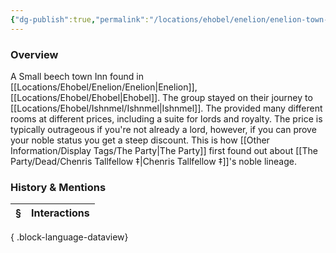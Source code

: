 ```yaml
---
{"dg-publish":true,"permalink":"/locations/ehobel/enelion/enelion-town-inn/","tags":["Discovered"],"updated":"2025-08-11T11:53:31.853+01:00"}
---
```


### Overview
A Small beech town Inn found in [[Locations/Ehobel/Enelion/Enelion\|Enelion]], [[Locations/Ehobel/Ehobel\|Ehobel]]. The group stayed on their journey to [[Locations/Ehobel/Ishnmel/Ishnmel\|Ishnmel]]. The provided many different rooms at different prices, including a suite for lords and royalty. The price is typically outrageous if you're not already a lord, however, if you can prove your noble status you get a steep discount. This is how [[Other Information/Display Tags/The Party\|The Party]] first found out about [[The Party/Dead/Chenris Tallfellow ‡\|Chenris Tallfellow ‡]]'s noble lineage. 

### History & Mentions
| § | Interactions |
| - | ------------ |

{ .block-language-dataview}